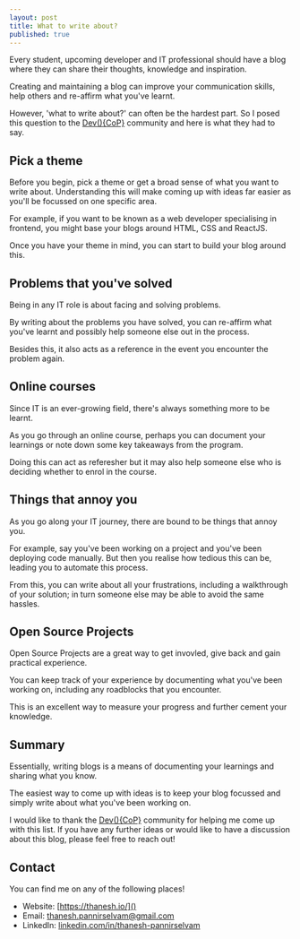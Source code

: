 ```yaml
---
layout: post
title: What to write about?
published: true
---
```

Every student, upcoming developer and IT professional should have a blog where they can share their thoughts, knowledge and inspiration.

Creating and maintaining a blog can improve your communication skills, help others and re-affirm what you've learnt.

However, 'what to write about?' can often be the hardest part. So I posed this question to the [Dev(){CoP}](https://devcop.io/) community and here is what they had to say.

## Pick a theme

Before you begin, pick a theme or get a broad sense of what you want to write about. Understanding this will make coming up with ideas far easier as you'll be focussed on one specific area.

For example, if you want to be known as a web developer specialising in frontend, you might base your blogs around HTML, CSS and ReactJS. 

Once you have your theme in mind, you can start to build your blog around this.

## Problems that you've solved

Being in any IT role is about facing and solving problems.

By writing about the problems you have solved, you can re-affirm what you've learnt and possibly help someone else out in the process.

Besides this, it also acts as a reference in the event you encounter the problem again.

## Online courses

Since IT is an ever-growing field, there's always something more to be learnt.

As you go through an online course, perhaps you can document your learnings or note down some key takeaways from the program.

Doing this can act as referesher but it may also help someone else who is deciding whether to enrol in the course.

## Things that annoy you

As you go along your IT journey, there are bound to be things that annoy you.

For example, say you've been working on a project and you've been deploying code manually. But then you realise how tedious this can be, leading you to automate this process.

From this, you can write about all your frustrations, including a walkthrough of your solution; in turn someone else may be able to avoid the same hassles.

## Open Source Projects 

Open Source Projects are a great way to get invovled, give back and gain practical experience.

You can keep track of your experience by documenting what you've been working on, including any roadblocks that you encounter.

This is an excellent way to measure your progress and further cement your knowledge.

## Summary

Essentially, writing blogs is a means of documenting your learnings and sharing what you know.

The easiest way to come up with ideas is to keep your blog focussed and simply write about what you've been working on.

I would like to thank the [Dev(){CoP}](https://devcop.io/) community for helping me come up with this list. If you have any further ideas or would like to have a discussion about this blog, please feel free to reach out!

## Contact

You can find me on any of the following places!
- Website: [https://thanesh.io/]()
- Email: [thanesh.pannirselvam@gmail.com]()
- LinkedIn: [linkedin.com/in/thanesh-pannirselvam](https://linkedin.com/in/thanesh-pannirselvam)